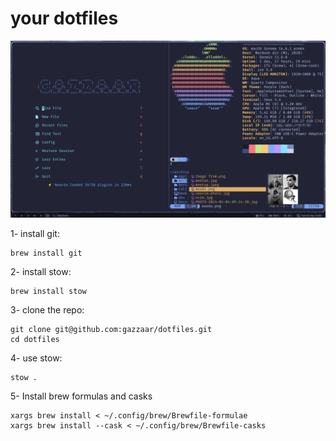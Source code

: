 # your dotfiles

![my-dotfiles](./dotfilesImage.png)

1- install git:

```
brew install git
```

2- install stow:

```
brew install stow
```

3- clone the repo:

```
git clone git@github.com:gazzaar/dotfiles.git
cd dotfiles
```

4- use stow:

```
stow .
```

5- Install brew formulas and casks

```shell
xargs brew install < ~/.config/brew/Brewfile-formulae
xargs brew install --cask < ~/.config/brew/Brewfile-casks


```
